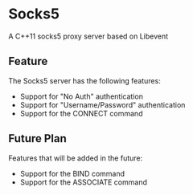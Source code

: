 # Socks5
A C++11 socks5 proxy server based on Libevent

## Feature
The Socks5 server has the following features:
- Support for "No Auth" authentication 
- Support for "Username/Password" authentication
- Support for the CONNECT command

## Future Plan
Features that will be added in the future:
- Support for the BIND command
- Support for the ASSOCIATE command
